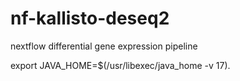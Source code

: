 # nf-kallisto-deseq2

nextflow differential gene expression pipeline


export JAVA_HOME=$(/usr/libexec/java_home -v 17).